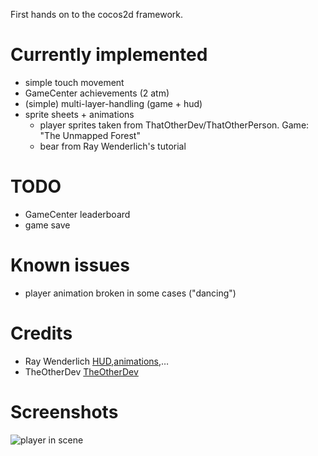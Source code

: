 First hands on to the cocos2d framework.

Currently implemented
=====================
* simple touch movement
* GameCenter achievements (2 atm)
* (simple) multi-layer-handling (game + hud)
* sprite sheets + animations
  * player sprites taken from ThatOtherDev/ThatOtherPerson. Game: "The Unmapped Forest"
  * bear from Ray Wenderlich's tutorial

TODO
====
* GameCenter leaderboard
* game save

Known issues
============
* player animation broken in some cases ("dancing")

Credits
=======
* Ray Wenderlich [HUD][1],[animations][2],…
* TheOtherDev [TheOtherDev][3]

Screenshots
===========

![player in scene][50]


  [1]: http://www.raywenderlich.com/4666/how-to-create-a-hud-layer-with-cocos2d "Create HUD"
  [2]: http://www.raywenderlich.com/1271/how-to-use-animations-and-sprite-sheets-in-cocos2d "using sprite sheets"
  [3]: http://thatotherdev.com/

  [50]: http://media.staticline.de/pictures/hs/Screenshot%202012.07.08%2021.09.32.png